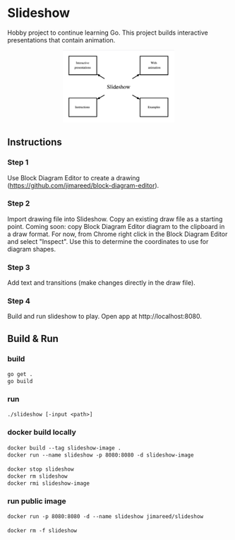 # Slideshow

Hobby project to continue learning Go. This project builds interactive presentations that contain animation.

<p  align="center">
    <img src="./images/slideshow.png" alt="Slideshow" width="50%" height="50%"/>
</p>

## Instructions

### Step 1
Use Block Diagram Editor to create a drawing (https://github.com/jimareed/block-diagram-editor).

### Step 2
Import drawing file into Slideshow. Copy an existing draw file as a starting point. Coming soon: copy Block Diagram Editor diagram to the clipboard in a draw format. For now, from Chrome right click in the Block Diagram Editor and select "Inspect". Use this to determine the coordinates to use for diagram shapes.

### Step 3
Add text and transitions (make changes directly in the draw file).

### Step 4
Build and run slideshow to play. Open app at http://localhost:8080.

## Build & Run

### build
```
go get .
go build
```

### run
```
./slideshow [-input <path>]
```

### docker build locally
```
docker build --tag slideshow-image .
docker run --name slideshow -p 8080:8080 -d slideshow-image

docker stop slideshow
docker rm slideshow
docker rmi slideshow-image
```

### run public image
```
docker run -p 8080:8080 -d --name slideshow jimareed/slideshow

docker rm -f slideshow
```
